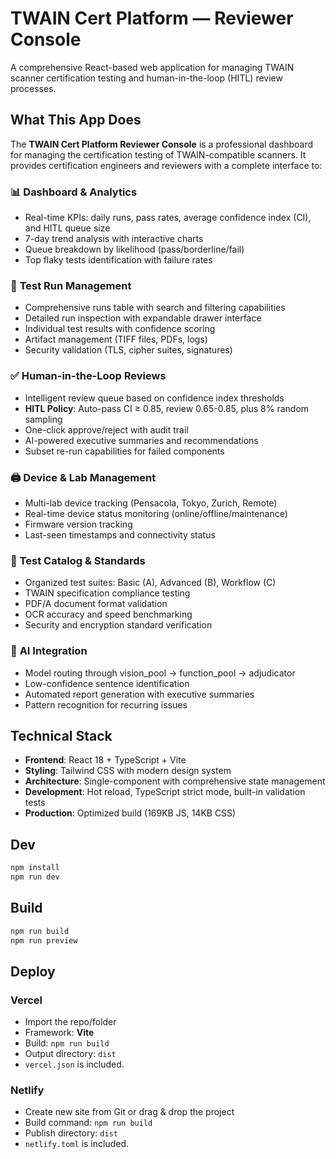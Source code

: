 # TWAIN Cert Platform — Reviewer Console

A comprehensive React-based web application for managing TWAIN scanner certification testing and human-in-the-loop (HITL) review processes.

## What This App Does

The **TWAIN Cert Platform Reviewer Console** is a professional dashboard for managing the certification testing of TWAIN-compatible scanners. It provides certification engineers and reviewers with a complete interface to:

### 📊 **Dashboard & Analytics**
- Real-time KPIs: daily runs, pass rates, average confidence index (CI), and HITL queue size
- 7-day trend analysis with interactive charts
- Queue breakdown by likelihood (pass/borderline/fail)
- Top flaky tests identification with failure rates

### 🔬 **Test Run Management**
- Comprehensive runs table with search and filtering capabilities
- Detailed run inspection with expandable drawer interface
- Individual test results with confidence scoring
- Artifact management (TIFF files, PDFs, logs)
- Security validation (TLS, cipher suites, signatures)

### ✅ **Human-in-the-Loop Reviews**
- Intelligent review queue based on confidence index thresholds
- **HITL Policy**: Auto-pass CI ≥ 0.85, review 0.65-0.85, plus 8% random sampling
- One-click approve/reject with audit trail
- AI-powered executive summaries and recommendations
- Subset re-run capabilities for failed components

### 🖨️ **Device & Lab Management**
- Multi-lab device tracking (Pensacola, Tokyo, Zurich, Remote)
- Real-time device status monitoring (online/offline/maintenance)
- Firmware version tracking
- Last-seen timestamps and connectivity status

### 📝 **Test Catalog & Standards**
- Organized test suites: Basic (A), Advanced (B), Workflow (C)
- TWAIN specification compliance testing
- PDF/A document format validation
- OCR accuracy and speed benchmarking
- Security and encryption standard verification

### 🤖 **AI Integration**
- Model routing through vision_pool → function_pool → adjudicator
- Low-confidence sentence identification
- Automated report generation with executive summaries
- Pattern recognition for recurring issues

## Technical Stack

- **Frontend**: React 18 + TypeScript + Vite
- **Styling**: Tailwind CSS with modern design system
- **Architecture**: Single-component with comprehensive state management
- **Development**: Hot reload, TypeScript strict mode, built-in validation tests
- **Production**: Optimized build (169KB JS, 14KB CSS)

## Dev
```bash
npm install
npm run dev
```

## Build
```bash
npm run build
npm run preview
```

## Deploy
### Vercel
- Import the repo/folder
- Framework: **Vite**
- Build: `npm run build`
- Output directory: `dist`
- `vercel.json` is included.

### Netlify
- Create new site from Git or drag & drop the project
- Build command: `npm run build`
- Publish directory: `dist`
- `netlify.toml` is included.